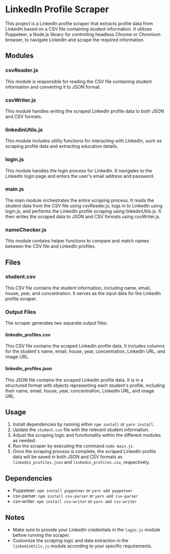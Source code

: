 # LinkedIn Profile Scraper

This project is a LinkedIn profile scraper that extracts profile data from LinkedIn based on a CSV file containing student information. It utilizes Puppeteer, a Node.js library for controlling headless Chrome or Chromium browser, to navigate LinkedIn and scrape the required information.

## Modules

### csvReader.js
This module is responsible for reading the CSV file containing student information and converting it to JSON format.

### csvWriter.js
This module handles writing the scraped LinkedIn profile data to both JSON and CSV formats.

### linkedinUtils.js
This module includes utility functions for interacting with LinkedIn, such as scraping profile data and extracting education details.

### login.js
This module handles the login process for LinkedIn. It navigates to the LinkedIn login page and enters the user's email address and password.

### main.js
The main module orchestrates the entire scraping process. It reads the student data from the CSV file using csvReader.js, logs in to LinkedIn using login.js, and performs the LinkedIn profile scraping using linkedinUtils.js. It then writes the scraped data to JSON and CSV formats using csvWriter.js.

### nameChecker.js
This module contains helper functions to compare and match names between the CSV file and LinkedIn profiles.

## Files

### student.csv
This CSV file contains the student information, including name, email, house, year, and concentration. It serves as the input data for the LinkedIn profile scraper.

### Output Files
The scraper generates two separate output files:

#### linkedin_profiles.csv
This CSV file contains the scraped LinkedIn profile data. It includes columns for the student's name, email, house, year, concentration, LinkedIn URL, and image URL.

#### linkedin_profiles.json
This JSON file contains the scraped LinkedIn profile data. It is in a structured format with objects representing each student's profile, including their name, email, house, year, concentration, LinkedIn URL, and image URL.

## Usage

1. Install dependencies by running either `npm install` or `yarn install`.
2. Update the `student.csv` file with the relevant student information.
3. Adjust the scraping logic and functionality within the different modules as needed.
4. Run the scraper by executing the command `node main.js`.
5. Once the scraping process is complete, the scraped LinkedIn profile data will be saved in both JSON and CSV formats as `linkedin_profiles.json` and `linkedin_profiles.csv`, respectively.

## Dependencies

- Puppeteer: `npm install puppeteer` or `yarn add puppeteer`
- csv-parser: `npm install csv-parser` or `yarn add csv-parser`
- csv-writer: `npm install csv-writer` or `yarn add csv-writer`

## Notes

- Make sure to provide your LinkedIn credentials in the `login.js` module before running the scraper.
- Customize the scraping logic and data extraction in the `linkedinUtils.js` module according to your specific requirements.


